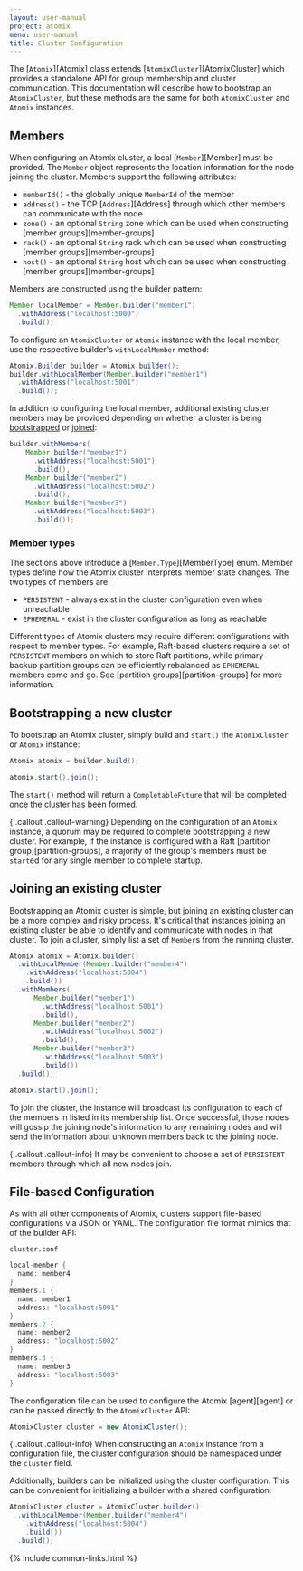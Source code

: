 ```yaml
---
layout: user-manual
project: atomix
menu: user-manual
title: Cluster Configuration
---
```


The [`Atomix`][Atomix] class extends [`AtomixCluster`][AtomixCluster] which provides a standalone API for group membership and cluster communication. This documentation will describe how to bootstrap an `AtomixCluster`, but these methods are the same for both `AtomixCluster` and `Atomix` instances.

## Members

When configuring an Atomix cluster, a local [`Member`][Member] must be provided. The `Member` object represents the location information for the node joining the cluster. Members support the following attributes:
* `memberId()` - the globally unique `MemberId` of the member
* `address()` - the TCP [`Address`][Address] through which other members can communicate with the node
* `zone()` - an optional `String` zone which can be used when constructing [member groups][member-groups]
* `rack()` - an optional `String` rack which can be used when constructing [member groups][member-groups]
* `host()` - an optional `String` host which can be used when constructing [member groups][member-groups]

Members are constructed using the builder pattern:

```java
Member localMember = Member.builder("member1")
  .withAddress("localhost:5000")
  .build();
```

To configure an `AtomixCluster` or `Atomix` instance with the local member, use the respective builder's `withLocalMember` method:

```java
Atomix.Builder builder = Atomix.builder();
builder.withLocalMember(Member.builder("member1")
  .withAddress("localhost:5001")
  .build());
```

In addition to configuring the local member, additional existing cluster members may be provided depending on whether a cluster is being [bootstrapped](#bootstrapping-a-new-cluster) or [joined](#joining-an-existing-cluster):

```java
builder.withMembers(
    Member.builder("member1")
      .withAddress("localhost:5001")
      .build(),
    Member.builder("member2")
      .withAddress("localhost:5002")
      .build(),
    Member.builder("member3")
      .withAddress("localhost:5003")
      .build());
```

### Member types

The sections above introduce a [`Member.Type`][MemberType] enum. Member types define how the Atomix cluster interprets member state changes. The two types of members are:
* `PERSISTENT` - always exist in the cluster configuration even when unreachable
* `EPHEMERAL` - exist in the cluster configuration as long as reachable

Different types of Atomix clusters may require different configurations with respect to member types. For example, Raft-based clusters require a set of `PERSISTENT` members on which to store Raft partitions, while primary-backup partition groups can be efficiently rebalanced as `EPHEMERAL` members come and go. See [partition groups][partition-groups] for more information.

## Bootstrapping a new cluster

To bootstrap an Atomix cluster, simply build and `start()` the `AtomixCluster` or `Atomix` instance:

```java
Atomix atomix = builder.build();

atomix.start().join();
```

The `start()` method will return a `CompletableFuture` that will be completed once the cluster has been formed.

{:.callout .callout-warning}
Depending on the configuration of an `Atomix` instance, a quorum may be required to complete bootstrapping a new cluster. For example, if the instance is configured with a Raft [partition group][partition-groups], a majority of the group's members must be `start`ed for any single member to complete startup.

## Joining an existing cluster

Bootstrapping an Atomix cluster is simple, but joining an existing cluster can be a more complex and risky process. It's critical that instances joining an existing cluster be able to identify and communicate with nodes in that cluster. To join a cluster, simply list a set of `Member`s from the running cluster.

```java
Atomix atomix = Atomix.builder()
  .withLocalMember(Member.builder("member4")
    .withAddress("localhost:5004")
    .build())
  .withMembers(
      Member.builder("member1")
        .withAddress("localhost:5001")
        .build(),
      Member.builder("member2")
        .withAddress("localhost:5002")
        .build(),
      Member.builder("member3")
        .withAddress("localhost:5003")
        .build())
  .build();

atomix.start().join();
```

To join the cluster, the instance will broadcast its configuration to each of the members in listed in its membership list. Once successful, those nodes will gossip the joining node's information to any remaining nodes and will send the information about unknown members back to the joining node.

{:.callout .callout-info}
It may be convenient to choose a set of `PERSISTENT` members through which all new nodes join.

## File-based Configuration

As with all other components of Atomix, clusters support file-based configurations via JSON or YAML. The configuration file format mimics that of the builder API:

`cluster.conf`

```java
local-member {
  name: member4
}
members.1 {
  name: member1
  address: "localhost:5001"
}
members.2 {
  name: member2
  address: "localhost:5002"
}
members.3 {
  name: member3
  address: "localhost:5003"
}
```

The configuration file can be used to configure the Atomix [agent][agent] or can be passed directly to the `AtomixCluster` API:

```java
AtomixCluster cluster = new AtomixCluster();
```

{:.callout .callout-info}
When constructing an `Atomix` instance from a configuration file, the cluster configuration should be namespaced under the `cluster` field.

Additionally, builders can be initialized using the cluster configuration. This can be convenient for initializing a builder with a shared configuration:

```java
AtomixCluster cluster = AtomixCluster.builder()
  .withLocalMember(Member.builder("member4")
    .withAddress("localhost:5004")
    .build())
  .build();
```

{% include common-links.html %}
